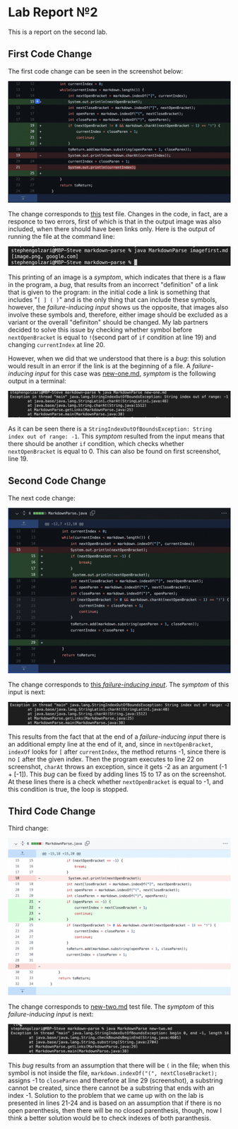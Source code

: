 # Lab Report №2

This is a report on the second lab. 

## First Code Change

The first code change can be seen in the screenshot below:

![image](diffFromGithub.png)

The change corresponds to [this](https://github.com/Gossty/markdown-parse/blob/main/imagefirst.md) test file. Changes in the code, in fact, are a responce to two errors, first of which is that in the output image was also included, when there should have been links only. Here is the output of running the file at the command line:

![image](output1.png)

This printing of an image is a *symptom*, which indicates that there is a flaw in the program, a *bug*, that results from an incorrect "definition" of a link that is given to the program: in the initial code a link is something that includes "`[ ] ( )`" and is the only thing that can include these symbols, however, the *failure-inducing input* shows us the opposite, that images also involve these symbols and, therefore, either image should be excluded as a variant or the overall "definiton" should be changed. My lab partners decided to solve this issue by checking whether symbol before ```nextOpenBracket``` is equal to `!`(second part of `if` condition at line 19) and changing ```currentIndex``` at line 20. 

However, when we did that we understood that there is a *bug*: this solution would result in an error if the link is at the beginning of a file. A *failure-inducing input* for this case was [new-one.md](https://github.com/Gossty/markdown-parse/blob/main/new-one.md), *symptom* is the following output in a terminal:

![image](output2.png)

As it can be seen there is a `StringIndexOutOfBoundsException: String index out of range: -1`. This *symptom* resulted from the input means that there should be another `if` condition, which checks whether ```nextOpenBracket``` is equal to 0. This can also be found on first screenshot, line 19.

## Second Code Change

The next code change:

![image](codeChange2.png)

The change corresponds to [this *failure-inducing input*](https://github.com/Gossty/markdown-parse/blob/main/test-file.md). The *symptom* of this input is next:

![img](output3.png)

This results from the fact that at the end of a *failure-inducing input* there is an additional empty line at the end of it, and, since in ```nextOpenBracket```, `indexOf` looks for `[` after ```currentIndex```, the method returns -1, since there is no `[` after the given index. Then the program executes to line 22 on screenshot, `charAt` throws an exception, since it gets -2 as an argument (-1 + [-1]). This *bug* can be fixed by adding lines 15 to 17 as on the screenshot. At these lines there is a check whether `nextOpenBracket` is equal to -1, and this condition is true, the loop is stopped. 

## Third Code Change

Third change:

![image](codeChange3.png)

The change corresponds to [new-two.md](https://github.com/Gossty/markdown-parse/blob/main/new-two.md) test file. The *symptom* of this *failure-inducing input* is next:

![image](output4.png)

This *bug* results from an assumption that there will be `(` in the file; when this symbol is not inside the file,  `markdown.indexOf("(", nextCloseBracket);` assigns -1 to `closeParen` and therefore at line 29 (screenshot), a substring cannot be created, since there cannot be a substring that ends with an index -1. Solution to the problem that we came up with on the lab is presented in lines 21-24 and is based on an assumption that if there is no open parenthesis, then there will be no closed parenthesis, though, now I think a better solution would be to check indexes of both paranthesis.